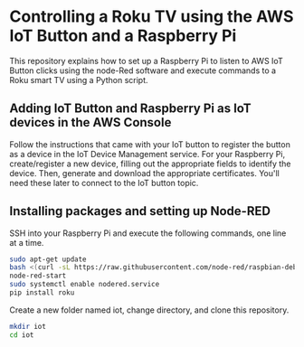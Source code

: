 # Controlling a Roku TV using the AWS IoT Button and a Raspberry Pi
This repository explains how to set up a Raspberry Pi to listen to AWS IoT Button clicks using the node-Red software and execute commands to a Roku smart TV using a Python script.
## Adding IoT Button and Raspberry Pi as IoT devices in the AWS Console
Follow the instructions that came with your IoT button to register the button as a device in the IoT Device Management service. For your Raspberry Pi, create/register a new device, filling out the appropriate fields to identify the device. Then, generate and download the appropriate certificates. You'll need these later to connect to the IoT button topic.
## Installing packages and setting up Node-RED 
SSH into your Raspberry Pi and execute the following commands, one line at a time.
```sh
sudo apt-get update
bash <(curl -sL https://raw.githubusercontent.com/node-red/raspbian-deb-package/master/resources/update-nodejs-and-nodered)
node-red-start
sudo systemctl enable nodered.service
pip install roku
```
Create a new folder named iot, change directory, and clone this repository.
```sh
mkdir iot
cd iot
```


##
